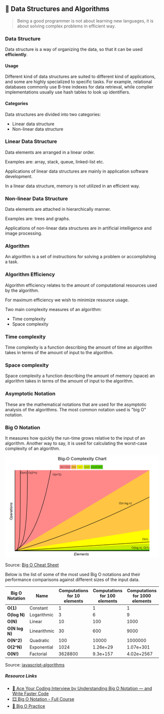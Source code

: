 ## 🧮 Data Structures and Algorithms

> Being a good programmer is not about learning new languages, it is about solving complex problems in efficient way.

### Data Structure

Data structure is a way of organizing the data, so that it can be used **efficiently**.

#### Usage

Different kind of data structures are suited to different kind of applications, and some are highly specialized to specific tasks. For example, relational databases commonly use B-tree indexes for data retrieval, while complier implementations usually use hash tables to look up identifiers.

#### Categories

Data structures are divided into two categories:

- Linear data structure
- Non-linear data structure

### Linear Data Structure

Data elements are arranged in a linear order.

Examples are: array, stack, queue, linked-list etc.

Applications of linear data structures are mainly in application software development.

In a linear data structure, memory is not utilized in an efficient way.

### Non-linear Data Structure

Data elements are attached in hierarchically manner.

Examples are: trees and graphs.

Applications of non-linear data structures are in artificial intelligence and image processing.

### Algorithm

An algorithm is a set of instructions for solving a problem or accomplishing a task.

### Algorithm Efficiency

Algorithm efficiency relates to the amount of computational resources used by the algorithm.

For maximum efficiency we wish to minimize resource usage.

Two main complexity measures of an algorithm:

- Time complexity
- Space complexity

### Time complexity

Time complexity is a function describing the amount of time an algorithm takes in terms of the amount of input to the algorithm.

### Space complexity

Space complexity a function describing the amount of memory (space) an algorithm takes in terms of the amount of input to the algorithm.

### Asymptotic Notation

These are the mathematical notations that are used for the asymptotic analysis of the algorithms. The most common notation used is "big O" notation.

### Big O Notation

It measures how quickly the run-time grows relative to the input of an algorithm. Another way to say, it is used for calculating the worst-case complexity of an algorithm.

![Big O Complexity Chart](./assets/big-o-chart.png)

Source: [Big O Cheat Sheet](http://bigocheatsheet.com/)

Below is the list of some of the most used Big O notations and their performance comparisons against different sizes of the input data.

| Big O Notation | Name         | Computations for 10 elements | Computations for 100 elements | Computations for 1000 elements |
| -------------- | ------------ | ---------------------------- | ----------------------------- | ------------------------------ |
| **O(1)**       | Constant     | 1                            | 1                             | 1                              |
| **O(log N)**   | Logarithmic  | 3                            | 6                             | 9                              |
| **O(N)**       | Linear       | 10                           | 100                           | 1000                           |
| **O(N log N)** | Linearithmic | 30                           | 600                           | 9000                           |
| **O(N^2)**     | Quadratic    | 100                          | 10000                         | 1000000                        |
| **O(2^N)**     | Exponential  | 1024                         | 1.26e+29                      | 1.07e+301                      |
| **O(N!)**      | Factorial    | 3628800                      | 9.3e+157                      | 4.02e+2567                     |

Source: [javascript-algorithms](https://github.com/trekhleb/javascript-algorithms#big-o-notation)

##### Resource Links

- [📃 Ace Your Coding Interview by Understanding Big O Notation — and Write Faster Code](https://medium.com/@bretcameron/ace-your-coding-interview-by-understanding-big-o-notation-and-write-faster-code-6b60bd498040)
- [🎞️ Big O Notation - Full Course](https://www.youtube.com/watch?v=Mo4vesaut8g)
- [📃 Big O Practice](https://www.learnhowtoprogram.com/computer-science/big-o-notation-and-binary-trees/big-o-practice)

